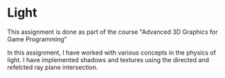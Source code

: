 # Light
This assignment is done as part of the course "Advanced 3D Graphics for Game Programming"

In this assignment, I have worked with various concepts in the physics of light.
I have implemented shadows and textures using the directed and refelcted ray plane intersection.
